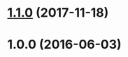 <a name="1.1.0"></a>
# [1.1.0](https://github.com/fczbkk/event-simulator/compare/v1.0.0...v1.1.0) (2017-11-18)



<a name="1.0.0"></a>
# 1.0.0 (2016-06-03)



